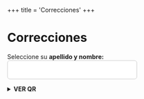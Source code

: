 +++
title = 'Correcciones'
+++

<style>
    select {
  appearance: none;       /* elimina estilos por defecto en navegadores modernos */
  -webkit-appearance: none;
  -moz-appearance: none;

  width: 100%;
  max-width: 300px;
  padding: 0.6em 1em;
  font-size: 1rem;
  font-family: inherit;

  border: 1px solid #ccc;
  border-radius: 6px;
  background-color: #fff;
  color: #333;

  line-height: 1.4;
  cursor: pointer;
  display: block;
}

/* Compatibilidad con foco/accesibilidad */
select:focus {
  border-color: #666;
  outline: none;
  box-shadow: 0 0 0 2px rgba(100, 100, 100, 0.2);
}

pre {
  font-size: 20px;
}
</style>

# Correcciones

<label>Seleccione su <strong>apellido y nombre<strong>: </label>
<select id="estudiante"></select>

<div id="correccion"></div>

<details>
  <summary>VER QR</summary>
  <img alt="QR de la url" src="qr.png" width="300">
</details>

<script src="/js/papaparse.v5-4-1.min.js" defer></script>
<script src="/js/table-of-csv.js" defer></script>
